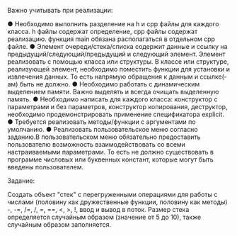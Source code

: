 Важно учитывать при реализации: 

● Необходимо выполнить разделение на h и cpp файлы для каждого класса. h файлы содержат определение, cpp файлы содержат реализацию.
функция main обязана располагаться в отдельном cpp файле.
● Элемент очереди/стека/списка содержит данные и ссылку на предыдущий/следующий/предыдущий и следующий элемент. 
Элемент реализовать с помощью класса или структуры. В классе или структуре, реализующей элемент, необходимо поместить функции
для установки и извлечения данных. То есть напрямую обращения к данным и ссылке(-ам) быть не должно.
● Необходимо работать с динамическим выделением памяти. Важно выделять и всегда очищать выделенную память. 
● Необходимо написать для каждого класса: конструктор с параметрами и без параметров, конструктор копирования, деструктор,
необходимо продемонстрировать применение спецификатора explicit.
● Требуется реализовать методы/функции с аргументами по умолчанию. 
● Реализовать пользовательское меню согласно заданию.В пользовательском меню обязательно предоставить пользователю возможность 
взаимодействовать со всеми настраиваемыми параметрами. То есть не должно существовать в программе числовых или буквенных констант, 
которые могут быть введены пользователем. 

Задание:

Создать объект "стек" с перегруженными операциями для работы с числами (половину как дружественные функции, половину как методы) 
-, -=, /=, /, =, ==, <, >, !, ввод и вывод в поток. Размер стека определяется случайным образом (значение от 5 до 10), 
также случайным образом заполняется. 
